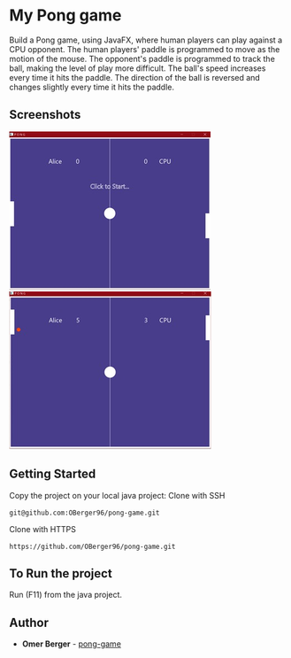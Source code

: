 # My Pong game

Build a Pong game, using JavaFX, where human players can play against a CPU opponent. 
The human players' paddle is programmed to move as the motion of the mouse.
The opponent's paddle is programmed to track the ball, making the level of play more difficult.
The ball's speed increases every time it hits the paddle.
The direction of the ball is reversed and changes slightly every time it hits the paddle.
 
## Screenshots
![screenshot](https://github.com/OBerger96/pong-game/blob/master/images/pong0.jpeg)
![screenshot](https://github.com/OBerger96/pong-game/blob/master/images/pong1.jpeg)

## Getting Started
Copy the project on your local java project:
Clone with SSH 
```
git@github.com:OBerger96/pong-game.git
```
Clone with HTTPS
```
https://github.com/OBerger96/pong-game.git
```
## To Run the project
Run (F11) from the java project.

## Author
* **Omer Berger** - [pong-game](https://github.com/OBerger96/pong-game)
